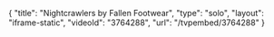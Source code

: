 {
    "title": "Nightcrawlers by Fallen Footwear",
    "type": "solo",
    "layout": "iframe-static",
    "videoId": "3764288",
    "url": "\/tvpembed\/3764288"
}